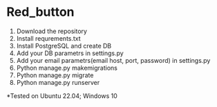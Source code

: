 # Red_button

1. Download the repository
2. Install requrements.txt
3. Install PostgreSQL and create DB
4. Add your DB parametrs in settings.py
5. Add your email parametrs(email host, port, password) in settings.py
6. Python manage.py makemigrations
7. Python manage.py migrate
8. Python manage.py runserver

*Tested on Ubuntu 22.04; Windows 10
